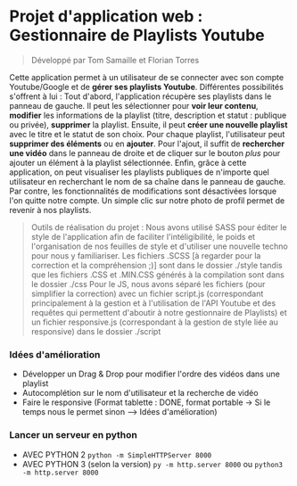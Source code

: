 # Projet d'application web : Gestionnaire de Playlists Youtube

> Développé par Tom Samaille et Florian Torres

Cette application permet à un utilisateur de se connecter avec son compte Youtube/Google et de **gérer ses playlists Youtube**. Différentes possibilités s'offrent à lui : Tout d'abord, l'application récupère ses playlists dans le panneau de gauche. Il peut les sélectionner pour **voir leur contenu**, **modifier** les informations de la playlist (titre, description et statut : publique ou privée), **supprimer** la playlist.
Ensuite, il peut **créer une nouvelle playlist** avec le titre et le statut de son choix. Pour chaque playlist, l'utilisateur peut **supprimer des éléments** ou en **ajouter**. Pour l'ajout, il suffit de **rechercher une vidéo** dans le panneau de droite et de cliquer sur le bouton *plus* pour ajouter un élément à la playlist sélectionnée.
Enfin, grâce à cette application, on peut visualiser les playlists publiques de n'importe quel utilisateur en recherchant le nom de sa chaîne dans le panneau de gauche. Par contre, les fonctionnalités de modifications sont désactivées lorsque l'on quitte notre compte. Un simple clic sur notre photo de profil permet de revenir à nos playlists.

> Outils de réalisation du projet : 
Nous avons utilisé SASS pour éditer le style de l'application afin de faciliter l'intéligibilité, le poids et l'organisation de nos feuilles de style et d'utiliser une nouvelle techno pour nous y familiariser. Les fichiers .SCSS [à regarder pour la correction et la compréhension ;)] sont dans le dossier ./style tandis que les fichiers .CSS et .MIN.CSS générés à la compilation sont dans le dossier ./css
Pour le JS, nous avons séparé les fichiers (pour simplifier la correction) avec un fichier script.js (correspondant principalement à la gestion et à l'utilisation de l'API Youtube et des requêtes qui permettent d'aboutir à notre gestionnaire de Playlists) et un fichier responsive.js (correspondant à la gestion de style liée au responsive) dans le dossier ./script

### Idées d'amélioration
- Développer un Drag & Drop pour modifier l'ordre des vidéos dans une playlist
- Autocomplétion sur le nom d'utilisateur et la recherche de vidéo
- Faire le responsive (Format tablette : DONE, format portable -> Si le temps nous le permet sinon --> Idées d'amélioration)

### Lancer un serveur en python
- AVEC PYTHON 2
	`python -m SimpleHTTPServer 8000`
- AVEC PYTHON 3 (selon la version)
	`py -m http.server 8000` ou 
	`python3 -m http.server 8000`